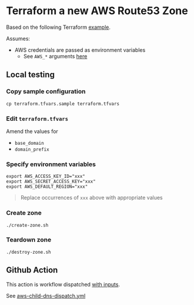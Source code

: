 # Terraform a new AWS Route53 Zone

Based on the following Terraform [example](https://registry.terraform.io/providers/hashicorp/aws/latest/docs/resources/route53_zone#example-usage).

Assumes:

* AWS credentials are passed as environment variables
  * See `AWS_*` arguments [here](https://registry.terraform.io/providers/hashicorp/aws/latest/docs#environment-variables)


## Local testing

### Copy sample configuration

```
cp terraform.tfvars.sample terraform.tfvars
```

### Edit `terraform.tfvars`

Amend the values for

* `base_domain`
* `domain_prefix`


### Specify environment variables

```
export AWS_ACCESS_KEY_ID="xxx"
export AWS_SECRET_ACCESS_KEY="xxx"
export AWS_DEFAULT_REGION="xxx"
```
> Replace occurrences of `xxx` above with appropriate values

### Create zone

```
./create-zone.sh
```

### Teardown zone

```
./destroy-zone.sh
```


## Github Action

This action is workflow dispatched [with inputs](https://docs.github.com/en/actions/using-workflows/workflow-syntax-for-github-actions#onworkflow_dispatchinputs).

See [aws-child-dns-dispatch.yml](https://github.com/clicktruck/aws-actions/actions/workflows/aws-child-dns-dispatch.yml)
